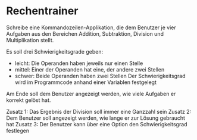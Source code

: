 # Rechentrainer

Schreibe eine Kommandozeilen-Applikation, 
die dem Benutzer je vier Aufgaben aus den 
Bereichen Addition, Subtraktion, Division 
und Multiplikation stellt.

Es soll drei Schwierigkeitsgrade geben:
- leicht: Die Operanden haben jeweils nur einen Stelle
- mittel: Einer der Operanden hat eine, der andere zwei Stellen
- schwer: Beide Operanden haben zwei Stellen
Der Schwierigkeitsgrad wird im Programmcode anhand einer Variablen festgelegt

Am Ende soll dem Benutzer angezeigt werden, wie viele Aufgaben er korrekt gelöst hat.

Zusatz 1: Das Ergebnis der Division soll immer eine Ganzzahl sein
Zusatz 2: Dem Benutzer soll angezeigt werden, wie lange er zur Lösung gebraucht hat
Zusatz 3: Der Benutzer kann über eine Option den Schwierigkeitsgrad festlegen